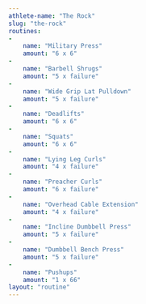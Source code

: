 ```yaml
---
athlete-name: "The Rock"
slug: "the-rock"
routines:
-
    name: "Military Press"
    amount: "6 x 6"
-
    name: "Barbell Shrugs"
    amount: "5 x failure"
-
    name: "Wide Grip Lat Pulldown"
    amount: "5 x failure"
-
    name: "Deadlifts"
    amount: "6 x 6"
-
    name: "Squats"
    amount: "6 x 6"
-
    name: "Lying Leg Curls"
    amount: "4 x failure"
-
    name: "Preacher Curls"
    amount: "6 x failure"
-
    name: "Overhead Cable Extension"
    amount: "4 x failure"
-
    name: "Incline Dumbbell Press"
    amount: "5 x failure"
-
    name: "Dumbbell Bench Press"
    amount: "5 x failure"
-
    name: "Pushups"
    amount: "1 x 66"
layout: "routine"
---
```

